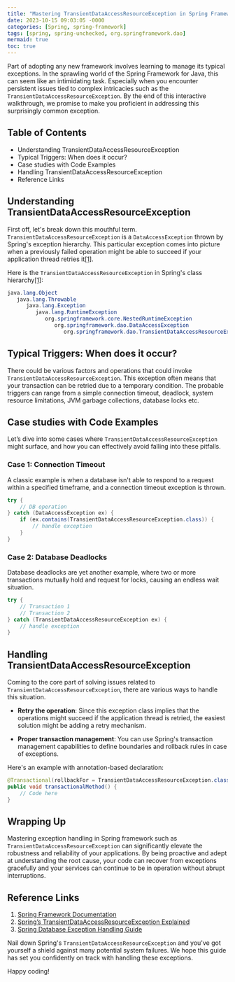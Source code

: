 ```yaml
---
title: "Mastering TransientDataAccessResourceException in Spring Framework"
date: 2023-10-15 09:03:05 -0000
categories: [Spring, spring-framework]
tags: [spring, spring-unchecked, org.springframework.dao]
mermaid: true
toc: true
---
```



Part of adopting any new framework involves learning to manage its typical exceptions. In the sprawling world of the Spring Framework for Java, this can seem like an intimidating task. Especially when you encounter persistent issues tied to complex intricacies such as the `TransientDataAccessResourceException`. By the end of this interactive walkthrough, we promise to make you proficient in addressing this surprisingly common exception. 

## Table of Contents
- Understanding TransientDataAccessResourceException 
- Typical Triggers: When does it occur?
- Case studies with Code Examples 
- Handling TransientDataAccessResourceException
- Reference Links 

## Understanding TransientDataAccessResourceException 

First off, let's break down this mouthful term. `TransientDataAccessResourceException` is a `DataAccessException` thrown by Spring's exception hierarchy. This particular exception comes into picture when a previously failed operation might be able to succeed if your application thread retries it[[1]](https://docs.spring.io/spring-framework/docs/current/javadoc-api/org/springframework/dao/TransientDataAccessResourceException.html).

Here is the `TransientDataAccessResourceException` in Spring's class hierarchy[[1]](https://docs.spring.io/spring-framework/docs/current/javadoc-api/org/springframework/dao/TransientDataAccessResourceException.html):

```java
java.lang.Object
   java.lang.Throwable
      java.lang.Exception
         java.lang.RuntimeException
            org.springframework.core.NestedRuntimeException
               org.springframework.dao.DataAccessException
                  org.springframework.dao.TransientDataAccessResourceException
```

## Typical Triggers: When does it occur?

There could be various factors and operations that could invoke `TransientDataAccessResourceException`. This exception often means that your transaction can be retried due to a temporary condition. The probable triggers can range from a simple connection timeout, deadlock, system resource limitations, JVM garbage collections, database locks etc. 

## Case studies with Code Examples 

Let’s dive into some cases where `TransientDataAccessResourceException` might surface, and how you can effectively avoid falling into these pitfalls.

### Case 1: Connection Timeout

A classic example is when a database isn't able to respond to a request within a specified timeframe, and a connection timeout exception is thrown.

```java
try {
    // DB operation
} catch (DataAccessException ex) {
    if (ex.contains(TransientDataAccessResourceException.class)) { 
        // handle exception 
    }
}
```

### Case 2: Database Deadlocks

Database deadlocks are yet another example, where two or more transactions mutually hold and request for locks, causing an endless wait situation.

```java
try {
    // Transaction 1
    // Transaction 2
} catch (TransientDataAccessResourceException ex) { 
    // handle exception
}
```

## Handling TransientDataAccessResourceException

Coming to the core part of solving issues related to `TransientDataAccessResourceException`, there are various ways to handle this situation. 

- **Retry the operation**: Since this exception class implies that the operations might succeed if the application thread is retried, the easiest solution might be adding a retry mechanism.

- **Proper transaction management**: You can use Spring's transaction management capabilities to define boundaries and rollback rules in case of exceptions. 

Here's an example with annotation-based declaration:

```java
@Transactional(rollbackFor = TransientDataAccessResourceException.class)
public void transactionalMethod() {
    // Code here
}
```

## Wrapping Up
Mastering exception handling in Spring framework such as `TransientDataAccessResourceException` can significantly elevate the robustness and reliability of your applications. By being proactive and adept at understanding the root cause, your code can recover from exceptions gracefully and your services can continue to be in operation without abrupt interruptions.

## Reference Links

1. [Spring Framework Documentation](https://docs.spring.io/spring-framework/docs/current/javadoc-api/org/springframework/dao/TransientDataAccessResourceException.html)
2. [Spring’s TransientDataAccessResourceException Explained](https://www.baeldung.com/spring-transient-data-access-resource-exception)
3. [Spring Database Exception Handling Guide](https://www.journaldev.com/2651/spring-mvc-exception-handling-controlleradvice-exceptionhandler-handlerexceptionresolver)

Nail down Spring's `TransientDataAccessResourceException` and you've got yourself a shield against many potential system failures. We hope this guide has set you confidently on track with handling these exceptions.

Happy coding!
